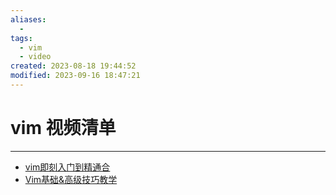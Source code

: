 ```yaml
---
aliases:
  - 
tags:
  - vim
  - video
created: 2023-08-18 19:44:52
modified: 2023-09-16 18:47:21
---
```

# vim 视频清单

---

* [vim即刻入门到精通合](https://space.bilibili.com/350849035/channel/collectiondetail?sid=1411479)
* [Vim基础&高级技巧教学](https://www.bilibili.com/video/BV15r4y1R78b)
